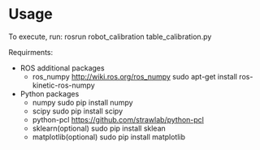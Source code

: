 # Usage

To execute, run:
rosrun robot_calibration table_calibration.py

Requirments:
* ROS additional packages
  * ros_numpy http://wiki.ros.org/ros_numpy sudo apt-get install ros-kinetic-ros-numpy
* Python packages
  * numpy sudo pip install numpy
  * scipy sudo pip install scipy
  * python-pcl https://github.com/strawlab/python-pcl
  * sklearn(optional) sudo pip install sklean
  * matplotlib(optional) sudo pip install matplotlib
